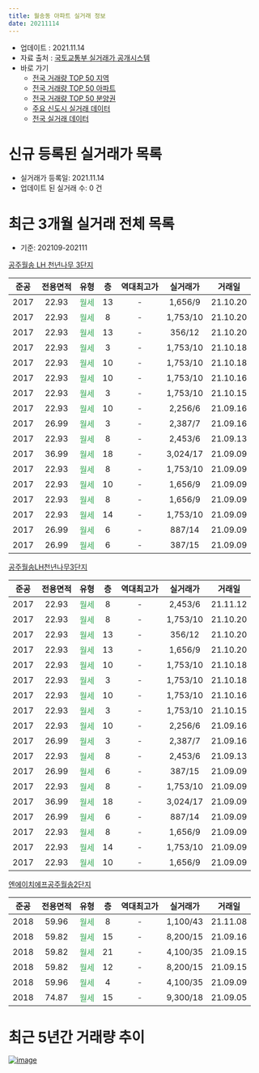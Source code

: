 ```yaml
---
title: 월송동 아파트 실거래 정보
date: 20211114
---
```


* 업데이트 : 2021.11.14
* 자료 출처 : [국토교통부 실거래가 공개시스템](http://rt.molit.go.kr)
* 바로 가기
    * [전국 거래량 TOP 50 지역](https://apt-info.github.io/apt-trade-info/tr)
    * [전국 거래량 TOP 50 아파트](https://apt-info.github.io/apt-trade-info/ta)
    * [전국 거래량 TOP 50 분양권](https://apt-info.github.io/apt-trade-info/tb)
    * [주요 신도시 실거래 데이터](https://apt-info.github.io/apt-trade-info/newtown)
    * [전국 실거래 데이터](https://apt-info.github.io/apt-trade-info/all)



<script async src="https://pagead2.googlesyndication.com/pagead/js/adsbygoogle.js"></script>
<!-- 기본광고 -->
<ins class="adsbygoogle"
     style="display:block"
     data-ad-client="ca-pub-1142216861245946"
     data-ad-slot="4805727019"
     data-ad-format="auto"
     data-full-width-responsive="true"></ins>
<script>
     (adsbygoogle = window.adsbygoogle || []).push({});
</script>


# 신규 등록된 실거래가 목록

* 실거래가 등록일: 2021.11.14
* 업데이트 된 실거래 수: 0 건




<script async src="https://pagead2.googlesyndication.com/pagead/js/adsbygoogle.js"></script>
<!-- 기본광고 -->
<ins class="adsbygoogle"
     style="display:block"
     data-ad-client="ca-pub-1142216861245946"
     data-ad-slot="4805727019"
     data-ad-format="auto"
     data-full-width-responsive="true"></ins>
<script>
     (adsbygoogle = window.adsbygoogle || []).push({});
</script>


# 최근 3개월 실거래 전체 목록
* 기준: 202109-202111


[공주월송 LH 천년나무 3단지](https://search.naver.com/search.naver?query=%EA%B3%B5%EC%A3%BC%EC%9B%94%EC%86%A1+LH+%EC%B2%9C%EB%85%84%EB%82%98%EB%AC%B4+3%EB%8B%A8%EC%A7%80)

|준공|전용면적|유형|층|역대최고가|실거래가|거래일|
|:---:|:---:|:---:|:---:|:---:|:---:|:---:|
|2017|22.93|<span style="color:#34A853">월세</span>|13|<span style="color:#444444">-</span>|1,656/9|21.10.20|
|2017|22.93|<span style="color:#34A853">월세</span>|8|<span style="color:#444444">-</span>|1,753/10|21.10.20|
|2017|22.93|<span style="color:#34A853">월세</span>|13|<span style="color:#444444">-</span>|356/12|21.10.20|
|2017|22.93|<span style="color:#34A853">월세</span>|3|<span style="color:#444444">-</span>|1,753/10|21.10.18|
|2017|22.93|<span style="color:#34A853">월세</span>|10|<span style="color:#444444">-</span>|1,753/10|21.10.18|
|2017|22.93|<span style="color:#34A853">월세</span>|10|<span style="color:#444444">-</span>|1,753/10|21.10.16|
|2017|22.93|<span style="color:#34A853">월세</span>|3|<span style="color:#444444">-</span>|1,753/10|21.10.15|
|2017|22.93|<span style="color:#34A853">월세</span>|10|<span style="color:#444444">-</span>|2,256/6|21.09.16|
|2017|26.99|<span style="color:#34A853">월세</span>|3|<span style="color:#444444">-</span>|2,387/7|21.09.16|
|2017|22.93|<span style="color:#34A853">월세</span>|8|<span style="color:#444444">-</span>|2,453/6|21.09.13|
|2017|36.99|<span style="color:#34A853">월세</span>|18|<span style="color:#444444">-</span>|3,024/17|21.09.09|
|2017|22.93|<span style="color:#34A853">월세</span>|8|<span style="color:#444444">-</span>|1,753/10|21.09.09|
|2017|22.93|<span style="color:#34A853">월세</span>|10|<span style="color:#444444">-</span>|1,656/9|21.09.09|
|2017|22.93|<span style="color:#34A853">월세</span>|8|<span style="color:#444444">-</span>|1,656/9|21.09.09|
|2017|22.93|<span style="color:#34A853">월세</span>|14|<span style="color:#444444">-</span>|1,753/10|21.09.09|
|2017|26.99|<span style="color:#34A853">월세</span>|6|<span style="color:#444444">-</span>|887/14|21.09.09|
|2017|26.99|<span style="color:#34A853">월세</span>|6|<span style="color:#444444">-</span>|387/15|21.09.09|

[공주월송LH천년나무3단지](https://search.naver.com/search.naver?query=%EA%B3%B5%EC%A3%BC%EC%9B%94%EC%86%A1LH%EC%B2%9C%EB%85%84%EB%82%98%EB%AC%B43%EB%8B%A8%EC%A7%80)

|준공|전용면적|유형|층|역대최고가|실거래가|거래일|
|:---:|:---:|:---:|:---:|:---:|:---:|:---:|
|2017|22.93|<span style="color:#34A853">월세</span>|8|<span style="color:#444444">-</span>|2,453/6|21.11.12|
|2017|22.93|<span style="color:#34A853">월세</span>|8|<span style="color:#444444">-</span>|1,753/10|21.10.20|
|2017|22.93|<span style="color:#34A853">월세</span>|13|<span style="color:#444444">-</span>|356/12|21.10.20|
|2017|22.93|<span style="color:#34A853">월세</span>|13|<span style="color:#444444">-</span>|1,656/9|21.10.20|
|2017|22.93|<span style="color:#34A853">월세</span>|10|<span style="color:#444444">-</span>|1,753/10|21.10.18|
|2017|22.93|<span style="color:#34A853">월세</span>|3|<span style="color:#444444">-</span>|1,753/10|21.10.18|
|2017|22.93|<span style="color:#34A853">월세</span>|10|<span style="color:#444444">-</span>|1,753/10|21.10.16|
|2017|22.93|<span style="color:#34A853">월세</span>|3|<span style="color:#444444">-</span>|1,753/10|21.10.15|
|2017|22.93|<span style="color:#34A853">월세</span>|10|<span style="color:#444444">-</span>|2,256/6|21.09.16|
|2017|26.99|<span style="color:#34A853">월세</span>|3|<span style="color:#444444">-</span>|2,387/7|21.09.16|
|2017|22.93|<span style="color:#34A853">월세</span>|8|<span style="color:#444444">-</span>|2,453/6|21.09.13|
|2017|26.99|<span style="color:#34A853">월세</span>|6|<span style="color:#444444">-</span>|387/15|21.09.09|
|2017|22.93|<span style="color:#34A853">월세</span>|8|<span style="color:#444444">-</span>|1,753/10|21.09.09|
|2017|36.99|<span style="color:#34A853">월세</span>|18|<span style="color:#444444">-</span>|3,024/17|21.09.09|
|2017|26.99|<span style="color:#34A853">월세</span>|6|<span style="color:#444444">-</span>|887/14|21.09.09|
|2017|22.93|<span style="color:#34A853">월세</span>|8|<span style="color:#444444">-</span>|1,656/9|21.09.09|
|2017|22.93|<span style="color:#34A853">월세</span>|14|<span style="color:#444444">-</span>|1,753/10|21.09.09|
|2017|22.93|<span style="color:#34A853">월세</span>|10|<span style="color:#444444">-</span>|1,656/9|21.09.09|

[엔에이치에프공주월송2단지](https://search.naver.com/search.naver?query=%EC%97%94%EC%97%90%EC%9D%B4%EC%B9%98%EC%97%90%ED%94%84%EA%B3%B5%EC%A3%BC%EC%9B%94%EC%86%A12%EB%8B%A8%EC%A7%80)

|준공|전용면적|유형|층|역대최고가|실거래가|거래일|
|:---:|:---:|:---:|:---:|:---:|:---:|:---:|
|2018|59.96|<span style="color:#34A853">월세</span>|8|<span style="color:#444444">-</span>|1,100/43|21.11.08|
|2018|59.82|<span style="color:#34A853">월세</span>|15|<span style="color:#444444">-</span>|8,200/15|21.09.16|
|2018|59.82|<span style="color:#34A853">월세</span>|21|<span style="color:#444444">-</span>|4,100/35|21.09.15|
|2018|59.82|<span style="color:#34A853">월세</span>|12|<span style="color:#444444">-</span>|8,200/15|21.09.15|
|2018|59.96|<span style="color:#34A853">월세</span>|4|<span style="color:#444444">-</span>|4,100/35|21.09.09|
|2018|74.87|<span style="color:#34A853">월세</span>|15|<span style="color:#444444">-</span>|9,300/18|21.09.05|



<script async src="https://pagead2.googlesyndication.com/pagead/js/adsbygoogle.js"></script>
<!-- 기본광고 -->
<ins class="adsbygoogle"
     style="display:block"
     data-ad-client="ca-pub-1142216861245946"
     data-ad-slot="4805727019"
     data-ad-format="auto"
     data-full-width-responsive="true"></ins>
<script>
     (adsbygoogle = window.adsbygoogle || []).push({});
</script>


# 최근 5년간 거래량 추이


<div style="width:100%;">
    <canvas id="deal_progress" height="200"></canvas>
</div>

<script>
new Chart(document.getElementById("deal_progress"), {
    type: 'line',
    data: {
        labels: ['17.06','17.07','17.08','17.10','18.01','18.06','18.07','18.08','18.09','18.11','18.12','19.01','19.02','19.03','19.04','19.05','19.07','19.08','19.10','19.11','20.01','20.02','20.03','20.04','20.05','20.06','20.07','20.08','20.09','20.10','20.11','21.01','21.02','21.04','21.05','21.06','21.07','21.08','21.09','21.10','21.11'],
        datasets: [{
            label: '매매/분양권',
            data: [0,0,0,0,0,0,0,0,0,0,0,0,0,0,0,0,0,0,0,0,0,0,0,0,0,0,0,0,0,0,0,0,0,0,0,0,0,0,0,0,0],
            borderColor: "rgba(66, 133, 243, 1)",
            backgroundColor: "rgba(66, 133, 243, 0.05)",
            borderWidth: 1,
            pointRadius: 0,
            fill: false,
            lineTension: 0
        },{
            label: '전/월세',
            data: [1,1,1,1,1,1,1,2,2,53,84,23,2,4,8,4,5,2,1,7,1,3,5,2,3,4,2,2,3,2,4,303,1,1,21,5,8,4,25,14,2],
            borderColor: "rgba(255, 90, 0, 1)",
            backgroundColor: "rgba(255, 90, 0, 0.05)",
            borderWidth: 1,
            pointRadius: 0,
            fill: false,
            lineTension: 0
        },{
            label: '합계',
            data: [1,1,1,1,1,1,1,2,2,53,84,23,2,4,8,4,5,2,1,7,1,3,5,2,3,4,2,2,3,2,4,303,1,1,21,5,8,4,25,14,2],
            borderColor: "rgba(0, 0, 0, 1)",
            backgroundColor: "rgba(0, 0, 0, 0.03)",
            borderWidth: 0.1,
            pointRadius: 0,
            fill: true,
            lineTension: 0
        }
        ]
    },
    options: {
        responsive: true,
        title: {
            display: false
        },
        tooltips: {
            mode: 'index',
            intersect: false
        },
        hover: {
            mode: 'nearest',
            intersect: true
        },
        scales: {
            xAxes: [{
                display: true,
                scaleLabel: {
                    display: true,
                    labelString: '년/월'
                }
            }],
            yAxes: [{
                display: true,
                ticks: {
                    suggestedMin: 0,
                },
                scaleLabel: {
                    display: true,
                    labelString: '실거래 수'
                }
            }]
        }
    }
});

</script>


[![image](https://apt-info.github.io/images/2020-01-03-apt-trade-info/1024x500.png)](https://play.google.com/store/apps/details?id=com.aptinfo.apttradeinfo)

